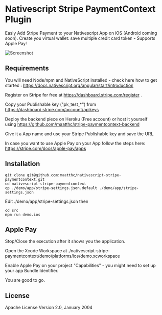 # Nativescript Stripe PaymentContext Plugin

Easly Add Stripe Payment to your Nativescript App on iOS (Android coming soon).
Create you virtual wallet: save multiple credit card token - Supports Apple Pay!


![Screenshot](https://stripe.com/img/blog/posts/ui-components-for-ios/wallet@2x.png "Screenshot")


## Requirements

You will need Node/npm and NativeScript installed - check here how to get started : https://docs.nativescript.org/angular/start/introduction

Register on Stripe for free at
https://dashboard.stripe.com/register .

Copy your Publishable key ("pk_test_*") from
https://dashboard.stripe.com/account/apikeys


Deploy the backend piece on Heroku (Free account) or host it yourself using  https://github.com/maatthc/stripe-paymentcontext-backend
		
Give it a App name and use your Stripe Publishable key and save the URL.

In case you want to use Apple Pay on your App follow the steps here: 
https://stripe.com/docs/apple-pay/apps

## Installation

```
git clone git@github.com:maatthc/nativescript-stripe-paymentcontext.git
cd nativescript-stripe-paymentcontext
cp ./demo/app/stripe-settings.json.default ./demo/app/stripe-settings.json 
```

Edit ./demo/app/stripe-settings.json then

```
cd src
npm run demo.ios
```

## Apple Pay 

Stop/Close the execution after it shows you the application.

Open the Xcode Workspace at ./nativescript-stripe-paymentcontext/demo/platforms/ios/demo.xcworkspace

Enable Apple Pay on your project "Capabilities" - you might need to set up your app Bundle Identifier.

You are good to go.

## License

Apache License Version 2.0, January 2004

